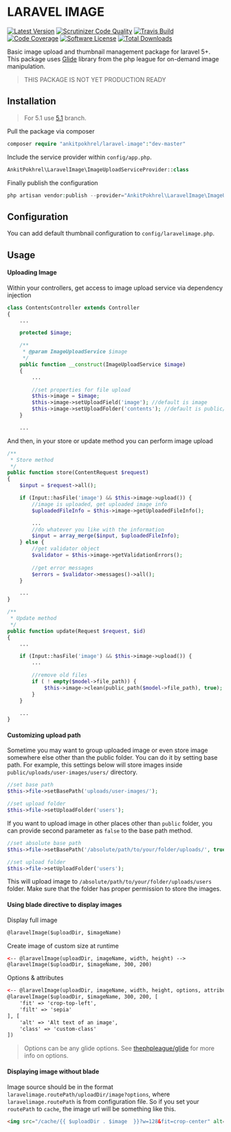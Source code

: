 # LARAVEL IMAGE
[![Latest Version](https://img.shields.io/github/release/ankitpokhrel/laravel-image.svg?style=flat-square)](https://github.com/ankitpokhrel/laravel-image/releases)
[![Scrutinizer Code Quality](https://img.shields.io/scrutinizer/g/ankitpokhrel/laravel-image.svg?style=flat-square)](https://scrutinizer-ci.com/g/ankitpokhrel/laravel-image/?branch=master)
[![Travis Build](https://img.shields.io/travis/ankitpokhrel/laravel-image.svg?style=flat-square)](https://travis-ci.org/ankitpokhrel/laravel-image)
[![Code Coverage](https://img.shields.io/scrutinizer/coverage/g/ankitpokhrel/laravel-image.svg?style=flat-square)](https://scrutinizer-ci.com/g/ankitpokhrel/laravel-image/?branch=master)
[![Software License](https://img.shields.io/badge/license-MIT-brightgreen.svg?style=flat-square)](LICENSE)
[![Total Downloads](https://img.shields.io/packagist/dt/ankitpokhrel/laravel-image.svg?style=flat-square)](https://packagist.org/packages/ankitpokhrel/laravel-image)

Basic image upload and thumbnail management package for laravel 5+. This package uses [Glide](http://glide.thephpleague.com/) library from the php league for on-demand image manipulation.

> THIS PACKAGE IS NOT YET PRODUCTION READY

## Installation

> For 5.1 use [5.1](https://github.com/ankitpokhrel/laravel-image/tree/5.1) branch.

Pull the package via composer

```php
composer require "ankitpokhrel/laravel-image":"dev-master"
```

Include the service provider within `config/app.php`.

```php
AnkitPokhrel\LaravelImage\ImageUploadServiceProvider::class
```

Finally publish the configuration
```php
php artisan vendor:publish --provider="AnkitPokhrel\LaravelImage\ImageUploadServiceProvider"
```

## Configuration
You can add default thumbnail configuration to `config/laravelimage.php`.

## Usage

#### Uploading Image
Within your controllers, get access to image upload service via dependency injection
```php
class ContentsController extends Controller
{
    ...

    protected $image;

    /**
     * @param ImageUploadService $image
     */
    public function __construct(ImageUploadService $image)
    {
        ...

        //set properties for file upload
        $this->image = $image;
        $this->image->setUploadField('image'); //default is image
        $this->image->setUploadFolder('contents'); //default is public/uploads/contents
    }

    ...

```

And then, in your store or update method you can perform image upload
```php
/**
 * Store method
 */
public function store(ContentRequest $request)
{
    $input = $request->all();

    if (Input::hasFile('image') && $this->image->upload()) {
        //image is uploaded, get uploaded image info
        $uploadedFileInfo = $this->image->getUploadedFileInfo();

        ...
        //do whatever you like with the information
        $input = array_merge($input, $uploadedFileInfo);
    } else {
        //get validator object
        $validator = $this->image->getValidationErrors();
        
        //get error messages
        $errors = $validator->messages()->all();
    }

    ...
}

/**
 * Update method
 */
public function update(Request $request, $id)
{
    ...

    if (Input::hasFile('image') && $this->image->upload()) {
        ...

        //remove old files
        if ( ! empty($model->file_path)) {
            $this->image->clean(public_path($model->file_path), true);
        }
    }

    ...
}
```

#### Customizing upload path

Sometime you may want to group uploaded image or even store image somewhere else other than the public folder. 
You can do it by setting base path. For example, this settings below will store images inside 
`public/uploads/user-images/users/` directory.

```php
//set base path
$this->file->setBasePath('uploads/user-images/');

//set upload folder
$this->file->setUploadFolder('users');
```

If you want to upload image in other places other than `public` folder, you can provide second parameter as `false` 
to the base path method.

```php
//set absolute base path
$this->file->setBasePath('/absolute/path/to/your/folder/uploads/', true);

//set upload folder
$this->file->setUploadFolder('users');
```

This will upload image to `/absolute/path/to/your/folder/uploads/users` folder. Make sure that the folder has proper 
permission to store the images.

#### Using blade directive to display images

Display full image
```html
@laravelImage($uploadDir, $imageName)
```

Create image of custom size at runtime
```html
<-- @laravelImage(uploadDir, imageName, width, height) -->
@laravelImage($uploadDir, $imageName, 300, 200)
```

Options & attributes
```html
<-- @laravelImage(uploadDir, imageName, width, height, options, attributes) -->
@laravelImage($uploadDir, $imageName, 300, 200, [
    'fit' => 'crop-top-left',
    'filt' => 'sepia'
], [
    'alt' => 'Alt text of an image',
    'class' => 'custom-class'
])
```

> Options can be any glide options. See [thephpleague/glide](http://glide.thephpleague.com/) for more info on options.

#### Displaying image without blade
 
 Image source should be in the format `laravelimage.routePath/uploadDir/image?options`, where `laravelimage.routePath` is from configuration file.
 So if you set your `routePath` to `cache`, the image url will be something like this.

```html
<img src="/cache/{{ $uploadDir . $image  }}?w=128&fit=crop-center" alt="" />
```
